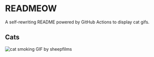 # READMEOW

A self-rewriting README powered by GitHub Actions to display cat gifs.

## Cats

![cat smoking GIF by sheepfilms](https://media4.giphy.com/media/l0ExdMHUDKteztyfe/200.gif?cid=9acd02dauq1e9lbydfbyeynqgk93vo3v7u5jio7s0pfkk0n6&ep=v1_gifs_search&rid=200.gif&ct=g)
